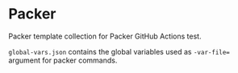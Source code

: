 # Packer
Packer template collection for Packer GitHub Actions test.

`global-vars.json` contains the global variables used as `-var-file=` argument for packer commands.
